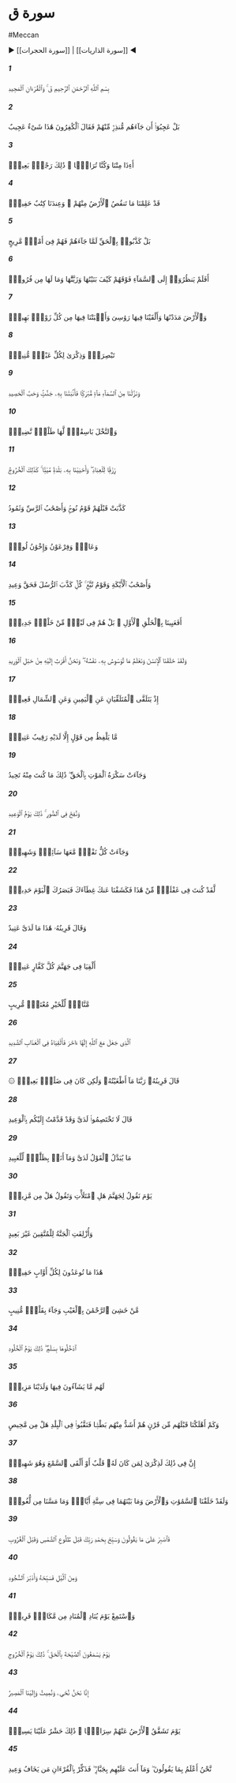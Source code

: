 # سورة ق
#Meccan
▶ [[سورة الحجرات]] | [[سورة الذاريات]] ◀
##### 1
<span class="ayah hovertext" data-hover="ق [ قاف‌]، سوگند به قرآن مجيد">بِسْمِ ٱللَّهِ ٱلرَّحْمَٰنِ ٱلرَّحِيمِ قٓ ۚ وَٱلْقُرْءَانِ ٱلْمَجِيدِ</span>
##### 2
<span class="ayah hovertext" data-hover="حق اين است كه [كافران‌] از اينكه از ميان خودشان هشداردهنده‌اى به سراغ آنان آمده است، شگفت‌زده شده‌اند، و كافران گويند اين چيزى گفت‌آور است‌">بَلْ عَجِبُوٓا۟ أَن جَآءَهُم مُّنذِرٌۭ مِّنْهُمْ فَقَالَ ٱلْكَٰفِرُونَ هَٰذَا شَىْءٌ عَجِيبٌ</span>
##### 3
<span class="ayah hovertext" data-hover="آيا چون مرديم و خاك شديم [از نو زنده شويم؟]، اين بازگشتى بعيد است‌">أَءِذَا مِتْنَا وَكُنَّا تُرَابًۭا ۖ ذَٰلِكَ رَجْعٌۢ بَعِيدٌۭ</span>
##### 4
<span class="ayah hovertext" data-hover="به راستى مى‌دانيم كه زمين از ايشان چه مى‌كاهد، و نزد ما كتابى است محفوظ">قَدْ عَلِمْنَا مَا تَنقُصُ ٱلْأَرْضُ مِنْهُمْ ۖ وَعِندَنَا كِتَٰبٌ حَفِيظٌۢ</span>
##### 5
<span class="ayah hovertext" data-hover="حق اين است كه [دين و پيامبر] حق را چون فراز آمدشان دروغ شمردند، و ايشان در كارى سردرگمند">بَلْ كَذَّبُوا۟ بِٱلْحَقِّ لَمَّا جَآءَهُمْ فَهُمْ فِىٓ أَمْرٍۢ مَّرِيجٍ</span>
##### 6
<span class="ayah hovertext" data-hover="آيا به آسمان فرازشان ننگريسته‌اند، كه چگونه آن را برافراشته‌ايم و آن را آراسته‌ايم، و هيچ خللى ندارد">أَفَلَمْ يَنظُرُوٓا۟ إِلَى ٱلسَّمَآءِ فَوْقَهُمْ كَيْفَ بَنَيْنَٰهَا وَزَيَّنَّٰهَا وَمَا لَهَا مِن فُرُوجٍۢ</span>
##### 7
<span class="ayah hovertext" data-hover="و زمين را گسترانده‌ايم، و در آن كوهها را درانداخته‌ايم، و در آن از هرگونه خرمى رويانده‌ايم‌">وَٱلْأَرْضَ مَدَدْنَٰهَا وَأَلْقَيْنَا فِيهَا رَوَٰسِىَ وَأَنۢبَتْنَا فِيهَا مِن كُلِّ زَوْجٍۭ بَهِيجٍۢ</span>
##### 8
<span class="ayah hovertext" data-hover="براى روشنگرى و يادآورى هر بنده اهل انابت‌">تَبْصِرَةًۭ وَذِكْرَىٰ لِكُلِّ عَبْدٍۢ مُّنِيبٍۢ</span>
##### 9
<span class="ayah hovertext" data-hover="و از آسمان آبى پربركت فرو فرستاديم، آنگاه بدان بوستانها و دانه درودنى رويانده‌ايم‌">وَنَزَّلْنَا مِنَ ٱلسَّمَآءِ مَآءًۭ مُّبَٰرَكًۭا فَأَنۢبَتْنَا بِهِۦ جَنَّٰتٍۢ وَحَبَّ ٱلْحَصِيدِ</span>
##### 10
<span class="ayah hovertext" data-hover="و درختان خرماى بلند بالا كه ميوه توبرتو دارد">وَٱلنَّخْلَ بَاسِقَٰتٍۢ لَّهَا طَلْعٌۭ نَّضِيدٌۭ</span>
##### 11
<span class="ayah hovertext" data-hover="تا روزى بندگان باشد، و بدان سرزمينى پژمرده را زنده كرديم، رستاخيز هم همين‌گونه است‌">رِّزْقًۭا لِّلْعِبَادِ ۖ وَأَحْيَيْنَا بِهِۦ بَلْدَةًۭ مَّيْتًۭا ۚ كَذَٰلِكَ ٱلْخُرُوجُ</span>
##### 12
<span class="ayah hovertext" data-hover="پيش از آنان قوم نوح و اصحاب رس و ثمود تكذيب پيشه كردند">كَذَّبَتْ قَبْلَهُمْ قَوْمُ نُوحٍۢ وَأَصْحَٰبُ ٱلرَّسِّ وَثَمُودُ</span>
##### 13
<span class="ayah hovertext" data-hover="و نيز عاد و فرعون و قوم لوط">وَعَادٌۭ وَفِرْعَوْنُ وَإِخْوَٰنُ لُوطٍۢ</span>
##### 14
<span class="ayah hovertext" data-hover="و اصحاب ايكه، و قوم تبع همگان پيامبران را دروغ‌زن شمردند، آنگاه عقاب من بر آنان تعلق گرفت‌">وَأَصْحَٰبُ ٱلْأَيْكَةِ وَقَوْمُ تُبَّعٍۢ ۚ كُلٌّۭ كَذَّبَ ٱلرُّسُلَ فَحَقَّ وَعِيدِ</span>
##### 15
<span class="ayah hovertext" data-hover="آيا در آفرينش نخستين درمانده بوديم؟ [هرگز]، بلكه ايشان از آفرينش جديد شك و شبهه دارند">أَفَعَيِينَا بِٱلْخَلْقِ ٱلْأَوَّلِ ۚ بَلْ هُمْ فِى لَبْسٍۢ مِّنْ خَلْقٍۢ جَدِيدٍۢ</span>
##### 16
<span class="ayah hovertext" data-hover="و به راستى كه انسان را آفريده‌ايم و مى‌دانيم كه نفسش چه وسوسه‌اى به او مى‌كند، و ما به او از رگ جان نزديكتريم‌">وَلَقَدْ خَلَقْنَا ٱلْإِنسَٰنَ وَنَعْلَمُ مَا تُوَسْوِسُ بِهِۦ نَفْسُهُۥ ۖ وَنَحْنُ أَقْرَبُ إِلَيْهِ مِنْ حَبْلِ ٱلْوَرِيدِ</span>
##### 17
<span class="ayah hovertext" data-hover="چون فراگيران كه از راست و از چپ او كمين‌دار هستند، [كارها و سخنان او را] فراگيرند">إِذْ يَتَلَقَّى ٱلْمُتَلَقِّيَانِ عَنِ ٱلْيَمِينِ وَعَنِ ٱلشِّمَالِ قَعِيدٌۭ</span>
##### 18
<span class="ayah hovertext" data-hover="سخنى به زبان نمى‌آورد، مگر آنكه نگهبان حاضر و ناظرى نزد اوست‌">مَّا يَلْفِظُ مِن قَوْلٍ إِلَّا لَدَيْهِ رَقِيبٌ عَتِيدٌۭ</span>
##### 19
<span class="ayah hovertext" data-hover="و مستى مرگ، حقيقت را پديد آورد، اين همان است كه از آن كناره مى‌گرفتى‌">وَجَآءَتْ سَكْرَةُ ٱلْمَوْتِ بِٱلْحَقِّ ۖ ذَٰلِكَ مَا كُنتَ مِنْهُ تَحِيدُ</span>
##### 20
<span class="ayah hovertext" data-hover="و در صور دميده شود، اين روز وعده عذاب است‌">وَنُفِخَ فِى ٱلصُّورِ ۚ ذَٰلِكَ يَوْمُ ٱلْوَعِيدِ</span>
##### 21
<span class="ayah hovertext" data-hover="و همراه هر كسى راهبرى و شاهدى فراز آيد">وَجَآءَتْ كُلُّ نَفْسٍۢ مَّعَهَا سَآئِقٌۭ وَشَهِيدٌۭ</span>
##### 22
<span class="ayah hovertext" data-hover="[و به او گويند] به راستى كه از اين امر در غفلت بودى و حال پرده‌ات را از تو برطرف ساخته‌ايم، و امروز ديده‌ات تيزبين است‌">لَّقَدْ كُنتَ فِى غَفْلَةٍۢ مِّنْ هَٰذَا فَكَشَفْنَا عَنكَ غِطَآءَكَ فَبَصَرُكَ ٱلْيَوْمَ حَدِيدٌۭ</span>
##### 23
<span class="ayah hovertext" data-hover="و همنشين او گويد اين همان است كه نزد من آماده است‌">وَقَالَ قَرِينُهُۥ هَٰذَا مَا لَدَىَّ عَتِيدٌ</span>
##### 24
<span class="ayah hovertext" data-hover="هر كفر پيشه ستيزه‌جويى را به جهنم اندازيد">أَلْقِيَا فِى جَهَنَّمَ كُلَّ كَفَّارٍ عَنِيدٍۢ</span>
##### 25
<span class="ayah hovertext" data-hover="[همان كه‌] بازدارنده خير و تجاوزكار شكاك است‌">مَّنَّاعٍۢ لِّلْخَيْرِ مُعْتَدٍۢ مُّرِيبٍ</span>
##### 26
<span class="ayah hovertext" data-hover="كسى كه در جنب خداوند به خدايى ديگر قائل است، پس او را در [جايگاه‌] عذاب سهمگين بيندازيد">ٱلَّذِى جَعَلَ مَعَ ٱللَّهِ إِلَٰهًا ءَاخَرَ فَأَلْقِيَاهُ فِى ٱلْعَذَابِ ٱلشَّدِيدِ</span>
##### 27
<span class="ayah hovertext" data-hover="همنشين او گويد پروردگارا من او را طغيانگر نساخته‌ام، ولى خودش در گمراهى دور و دراز بود">۞ قَالَ قَرِينُهُۥ رَبَّنَا مَآ أَطْغَيْتُهُۥ وَلَٰكِن كَانَ فِى ضَلَٰلٍۭ بَعِيدٍۢ</span>
##### 28
<span class="ayah hovertext" data-hover="فرمايد نزد من ستيزه‌جويى مكنيد، و به راستى كه پيشاپيش وعده عذاب را [براى آگاهى شما] فرستاده بودم‌">قَالَ لَا تَخْتَصِمُوا۟ لَدَىَّ وَقَدْ قَدَّمْتُ إِلَيْكُم بِٱلْوَعِيدِ</span>
##### 29
<span class="ayah hovertext" data-hover="در نزد من آن حكم ديگرگون نشود، و [در عين حال‌] من در حق بندگان ستمگر نيستم‌">مَا يُبَدَّلُ ٱلْقَوْلُ لَدَىَّ وَمَآ أَنَا۠ بِظَلَّٰمٍۢ لِّلْعَبِيدِ</span>
##### 30
<span class="ayah hovertext" data-hover="روزى كه به جهنم گوييم آيا پرشدى؟ و گويد آيا باز هم بيشتر هست؟">يَوْمَ نَقُولُ لِجَهَنَّمَ هَلِ ٱمْتَلَأْتِ وَتَقُولُ هَلْ مِن مَّزِيدٍۢ</span>
##### 31
<span class="ayah hovertext" data-hover="و بهشت براى پرهيزگاران نزديك آورده شود و دور نباشد">وَأُزْلِفَتِ ٱلْجَنَّةُ لِلْمُتَّقِينَ غَيْرَ بَعِيدٍ</span>
##### 32
<span class="ayah hovertext" data-hover="اين همان است كه به شما وعده داده شده است، [و] خاص هر توبه كار [ادب‌] نگاه دار">هَٰذَا مَا تُوعَدُونَ لِكُلِّ أَوَّابٍ حَفِيظٍۢ</span>
##### 33
<span class="ayah hovertext" data-hover="همان كسى كه به ناديده از خداوند رحمان بيمناك باشد، و دلى پرانابت پيش آورد">مَّنْ خَشِىَ ٱلرَّحْمَٰنَ بِٱلْغَيْبِ وَجَآءَ بِقَلْبٍۢ مُّنِيبٍ</span>
##### 34
<span class="ayah hovertext" data-hover="[گوييم‌] به سلامت [و امن و امان‌] وارد آن [بهشت‌] شويد، اين روز [آغاز] جاودانگى است‌">ٱدْخُلُوهَا بِسَلَٰمٍۢ ۖ ذَٰلِكَ يَوْمُ ٱلْخُلُودِ</span>
##### 35
<span class="ayah hovertext" data-hover="در آنجا ايشان راست هر چه خواهند، و نزد ما افزونتر هم هست‌">لَهُم مَّا يَشَآءُونَ فِيهَا وَلَدَيْنَا مَزِيدٌۭ</span>
##### 36
<span class="ayah hovertext" data-hover="و چه بسيار پيش از آنان نسلهايى را نابود كرديم كه از ايشان دراز دست‌تر بودند، كه در گوشه و كنار شهرها جستجو كردند كه آيا گريزگاهى هست‌">وَكَمْ أَهْلَكْنَا قَبْلَهُم مِّن قَرْنٍ هُمْ أَشَدُّ مِنْهُم بَطْشًۭا فَنَقَّبُوا۟ فِى ٱلْبِلَٰدِ هَلْ مِن مَّحِيصٍ</span>
##### 37
<span class="ayah hovertext" data-hover="بى‌گمان در اين براى كسى كه صاحبدل باشد يا سمع قبول داشته و شاهد باشد، پندآموزى است‌">إِنَّ فِى ذَٰلِكَ لَذِكْرَىٰ لِمَن كَانَ لَهُۥ قَلْبٌ أَوْ أَلْقَى ٱلسَّمْعَ وَهُوَ شَهِيدٌۭ</span>
##### 38
<span class="ayah hovertext" data-hover="و به راستى كه آسمانها و زمين و مابين آنها را در شش روز آفريديم و به ما ماندگى نرسيد">وَلَقَدْ خَلَقْنَا ٱلسَّمَٰوَٰتِ وَٱلْأَرْضَ وَمَا بَيْنَهُمَا فِى سِتَّةِ أَيَّامٍۢ وَمَا مَسَّنَا مِن لُّغُوبٍۢ</span>
##### 39
<span class="ayah hovertext" data-hover="پس بر آنچه مى‌گويند شكيبايى‌ورز و سپاسگزارانه پروردگارت را پيش از طلوع خورشيد و پيش از غروب [آن‌] تسبيح گوى‌">فَٱصْبِرْ عَلَىٰ مَا يَقُولُونَ وَسَبِّحْ بِحَمْدِ رَبِّكَ قَبْلَ طُلُوعِ ٱلشَّمْسِ وَقَبْلَ ٱلْغُرُوبِ</span>
##### 40
<span class="ayah hovertext" data-hover="و در شب و به دنباله سجده [و نماز واجب‌] نيز او را نيايش كن‌">وَمِنَ ٱلَّيْلِ فَسَبِّحْهُ وَأَدْبَٰرَ ٱلسُّجُودِ</span>
##### 41
<span class="ayah hovertext" data-hover="و گوش بدار روزى را كه منادى از جايى نزديك ندا در دهد">وَٱسْتَمِعْ يَوْمَ يُنَادِ ٱلْمُنَادِ مِن مَّكَانٍۢ قَرِيبٍۢ</span>
##### 42
<span class="ayah hovertext" data-hover="روزى كه صيحه را به حق بشنوند، آنگاه روز رستاخيز است‌">يَوْمَ يَسْمَعُونَ ٱلصَّيْحَةَ بِٱلْحَقِّ ۚ ذَٰلِكَ يَوْمُ ٱلْخُرُوجِ</span>
##### 43
<span class="ayah hovertext" data-hover="بى‌گمان ماييم كه زنده مى‌داريم و مى‌ميرانيم و سرانجام [همه چيز] به سوى ماست‌">إِنَّا نَحْنُ نُحْىِۦ وَنُمِيتُ وَإِلَيْنَا ٱلْمَصِيرُ</span>
##### 44
<span class="ayah hovertext" data-hover="روزى كه زمين شتابان بر آنان بشكافد [و از گورها بيرون آيند] اين [هنگام‌] حشر است كه [اقامه آن‌] بر ما آسان است‌">يَوْمَ تَشَقَّقُ ٱلْأَرْضُ عَنْهُمْ سِرَاعًۭا ۚ ذَٰلِكَ حَشْرٌ عَلَيْنَا يَسِيرٌۭ</span>
##### 45
<span class="ayah hovertext" data-hover="ما به آنچه مى‌گويند آگاه‌تريم و تو زورگوى بر آنان نيستى، پس هر كس را كه از وعده عذاب من مى‌ترسد، به قرآن پند بده‌">نَّحْنُ أَعْلَمُ بِمَا يَقُولُونَ ۖ وَمَآ أَنتَ عَلَيْهِم بِجَبَّارٍۢ ۖ فَذَكِّرْ بِٱلْقُرْءَانِ مَن يَخَافُ وَعِيدِ</span>
